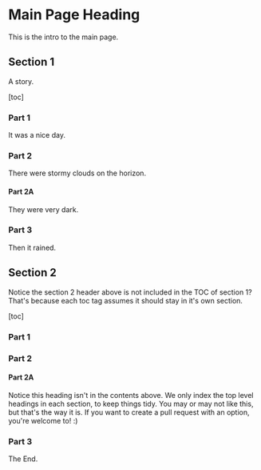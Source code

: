 # Main Page Heading
This is the intro to the main page.

## Section 1
A story.

[toc]

### Part 1
It was a nice day.

### Part 2
There were stormy clouds on the horizon.

#### Part 2A
They were very dark.

### Part 3
Then it rained.

## Section 2
Notice the section 2 header above is not included in the TOC of section 1? That's 
because each toc tag assumes it should stay in it's own section.

[toc]

### Part 1

### Part 2

#### Part 2A
Notice this heading isn't in the contents above. We only index the top level 
headings in each section, to keep things tidy. You may or may not like this, but 
that's the way it is. If you want to create a pull request with an option, 
you're welcome to! :)

### Part 3

The End.
